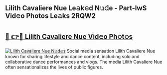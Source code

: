 ## Lilith Cavaliere Nue Le𝚊k𝚎d N𝚞𝚍e - Part-lwS Vid𝚎o Photos Le𝚊ks 2RQW2

# <h2><a href="http://fb1kq8.evod.top/?m=Lilith+Cavaliere+Nue">🔗 👉🔴 Lilith Cavaliere Nue Vid𝚎o Ph𝚘t𝚘s</a></h2>

[![Lilith Cavaliere Nue N𝚞d𝚎s](https://i.imgur.com/8V9OHl7.gif)](http://fb1kq8.evod.top/?m=Lilith+Cavaliere+Nue)
Social media sensation Lilith Cavaliere Nue known for sharing lifestyle and dance content, including solo and collaborative dance performances and vlogs. The media Lilith Cavaliere Nue often sensationalizes the lives of public figures. 

